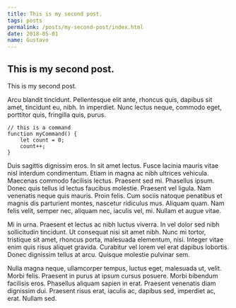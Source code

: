 ```yaml
---
title: This is my second post.
tags: posts
permalink: /posts/my-second-post/index.html
date: 2018-05-01
name: Gustavo
---
```


## This is my second post.

This is my second post.

Arcu blandit tincidunt. Pellentesque elit ante, rhoncus quis, dapibus sit amet,
tincidunt eu, nibh. In imperdiet. Nunc lectus neque, commodo eget, porttitor
quis, fringilla quis, purus.

```
// this is a command
function myCommand() {
    let count = 0;
    count++;
}
```

Duis sagittis dignissim eros. In sit amet lectus. Fusce lacinia mauris vitae
nisl interdum condimentum. Etiam in magna ac nibh ultrices vehicula. Maecenas
commodo facilisis lectus. Praesent sed mi. Phasellus ipsum. Donec quis tellus
id lectus faucibus molestie. Praesent vel ligula. Nam venenatis neque quis
mauris. Proin felis. Cum sociis natoque penatibus et magnis dis parturient
montes, nascetur ridiculus mus. Aliquam quam. Nam felis velit, semper nec,
aliquam nec, iaculis vel, mi. Nullam et augue vitae.

Mi in urna. Praesent et lectus ac nibh luctus viverra. In vel dolor sed nibh
sollicitudin tincidunt. Ut consequat nisi sit amet nibh. Nunc mi tortor,
tristique sit amet, rhoncus porta, malesuada elementum, nisi. Integer vitae
enim quis risus aliquet gravida. Curabitur vel lorem vel erat dapibus lobortis.
Donec dignissim tellus at arcu. Quisque molestie pulvinar sem.

Nulla magna neque, ullamcorper tempus, luctus eget, malesuada ut, velit. Morbi
felis. Praesent in purus at ipsum cursus posuere. Morbi bibendum facilisis
eros. Phasellus aliquam sapien in erat. Praesent venenatis diam dignissim dui.
Praesent risus erat, iaculis ac, dapibus sed, imperdiet ac, erat. Nullam sed.



